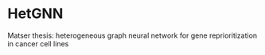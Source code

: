# HetGNN
Matser thesis: heterogeneous graph neural network for gene reprioritization in cancer cell lines
